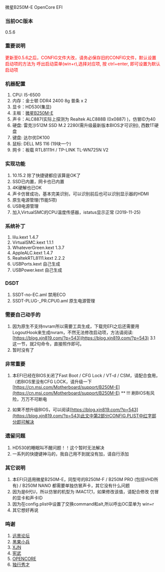 微星B250M-E OpenCore EFI

### 当前OC版本
0.5.6

### 重要说明 

<font color="red">更新至0.5.6之后，CONFIG文件大改，请务必保存旧的CONFIG文件，默认设置启动项的方法为 呼出启动菜单(win+r),选择对应项, 按 ctrl+enter, 即可设置为默认启动项</font>

### 机器配置

1. CPU: I5-6500 
2. 内存：金士顿 DDR4 2400 8g 普条 x 2
3. 显卡：HD530(集显)
4. 主板：[微星B250M-E](https://cn.msi.com/Motherboard/B250M-E, "官网链接")
5. 声卡：ALC887(实际上探测为 Realtek ALC888B (0x0887) )，仿冒ID为40
6. 硬盘: 雷克沙512M SSD M.2 2280(需升级最新版本BIOS才可识别), 西数1T硬盘
7. 键盘: 达尔优DK100
8. 鼠标: DELL MS 116 (19块一个)
9. 网卡：板载 RTL8111H / TP-LINK TL-WN725N V2 

### 实现功能

1. 10.15.2 除了快捷键都应该算是OK了
2. SSD已内置，网卡也已内置
3. 4K硬解也已OK
4. 声卡仿冒成功，基本完美识别，可以识别前后也可以识别显示器的HDMI
5. 原生电源管理(节能5项)
6. USB电源管理
7. 加入VirtualSMC的CPU温度传感器，istatus显示正常 (2019-11-25)

### 系统补丁
1. lilu.kext   1.4.7
2. VirtualSMC.kext  1.1.1 
3. WhateverGreen.kext 1.3.7
4. AppleALC.kext   1.4.7
5. RealtekRTL8111.kext  2.2.2
6. USBPorts.kext  自己生成
7. USBPower.kext  自己生成

### DSDT
1. SSDT-no-EC.aml   禁用ECO
2. SSDT-PLUG-_PR.CPU0.aml  原生电源管理

### 需要自己动手的
1. 因为原生不支持nvram所以需要工具生成，下载完EFI之后还需要用 LogoutHook来生成nvram，不然无法修改启动项，方法请阅读:[https://blog.xjn819.com/?p=543](https://blog.xjn819.com/?p=543) 3.1 这一节，就2句命令，直接照作即可。
2. 暂时没有了

### 非常重要
1. 本EFI已经在BIOS关闭了Fast Boot / CFG Lock / VT-d / CSM，请配合食用，
  （若BIOS里没有CFG LOCK，请升级一下[https://cn.msi.com/Motherboard/support/B250M-E](https://cn.msi.com/Motherboard/support/B250M-E)
**   !!! 刷BIOS有风险，万万不可断电

2. 如果不想升级BIOS，可以阅读[https://blog.xjn819.com/?p=543](https://blog.xjn819.com/?p=543)此文中第2部分CONFIG.PLIST中红字部分即可解决

### 遗留问题

1. HD530的睡眠叫不醒问题！！这个暂时无法解决
2. 一系列的快捷键神马的，我自己用不到就没有加，请自行添加

### 其它说明 

1. 本EFI只适用微星B250M-E，同型号的B250M-F / B250M PRO (包括VHD所有) / B250M NANO 都需要单独仿冒声卡，其它没有什么问题
2. 因为是6代U，所以仿冒的机型为 IMAC17,1，如果修改该值，请配合修改 仿冒的显卡和声卡ID
3. 因为在config.plist中设置了交换command和alt,所以呼出OC菜单为 win+r
4. 其它想好再说

### 鸣谢
1. [远景论坛](https://bbs.pcbeta.com, '国内黑苹果基地')
2. [黑果小兵](https://blog.daliansky.net)
3. [XJN](https://blog.xjn819.com)
4. [宪武](https://github.com/daliansky/OC-little)
5. [OPENCORE](https://github.com/acidanthera/OpenCorePkg)
6. [独行秀才](https://shuiyunxc.gitee.io/2020/02/21/instructions/index/)